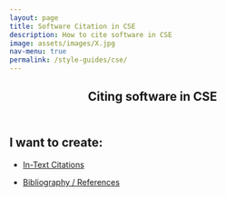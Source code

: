 ```yaml
---
layout: page
title: Software Citation in CSE
description: How to cite software in CSE
image: assets/images/X.jpg
nav-menu: true
permalink: /style-guides/cse/
---
```

<!-- Main -->
<div id="main" class="alt">

<!-- One -->
<section id="one">
	<div class="inner">
		<header class="major">
			<h1>Citing software in CSE</h1>
		</header>

<!-- Content -->
<h2 id="content">I want to create:</h2>
<div class="row">
	<div class="6u 12u$(small)">
		<ul class="actions">
			<li><a href="https://cfa-library.github.io/citesoftware.org/style-guides/cse/in-text" class="button big">In-Text Citations</a></li>
		</ul>
	</div>
	<div class="6u$ 12u$(small)">
		<ul class="actions">
			<li><a href="https://cfa-library.github.io/citing-software/style-guides/cse/bibliography" class="button big">Bibliography / References</a></li>
		</ul>
	</div>

</div>

</div>

